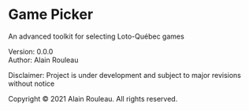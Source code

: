 # Game Picker

An advanced toolkit for selecting Loto-Québec games

Version: 0.0.0  
Author: Alain Rouleau

Disclaimer: Project is under development and subject to major revisions without notice

Copyright © 2021 Alain Rouleau. All rights reserved.
